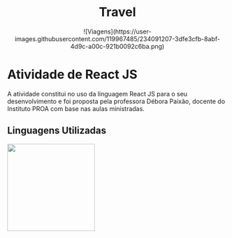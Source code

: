 <div align="center">
    <h1>Travel</h1>
    ![Viagens](https://user-images.githubusercontent.com/119967485/234091207-3dfe3cfb-8abf-4d9c-a00c-921b0092c6ba.png)
</div>

# Atividade de React JS 
A atividade constitui no uso da linguagem React JS para o seu desenvolvimento e foi proposta pela professora Débora Paixão, docente do Instituto PROA com base nas aulas ministradas. 

## Linguagens Utilizadas 

<img width="200px" height="200px" src="https://cdn.jsdelivr.net/gh/devicons/devicon/icons/react/react-original-wordmark.svg" />


